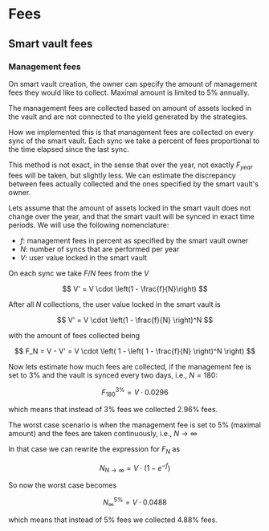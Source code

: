 # Fees

## Smart vault fees

### Management fees

On smart vault creation, the owner can specify the amount of management fees they would like to collect. Maximal amount is limited to $5\%$ annually.

The management fees are collected based on amount of assets locked in the vault and are not connected to the yield generated by the strategies.

How we implemented this is that management fees are collected on every sync of the smart vault. Each sync we take a percent of fees proportional to the time elapsed since the last sync.

This method is not exact, in the sense that over the year, not exactly $F_{year}$ fees will be taken, but slightly less. We can estimate the discrepancy between fees actually collected and the ones specified by the smart vault's owner.

Lets assume that the amount of assets locked in the smart vault does not change over the year, and that the smart vault will be synced in exact time periods. We will use the following nomenclature:

- $f$: management fees in percent as specified by the smart vault owner
- $N$: number of syncs that are performed per year
- $V$: user value locked in the smart vault

On each sync we take $F/N$ fees from the $V$

$$ V' = V \cdot \left(1 - \frac{f}{N}\right) $$

After all $N$ collections, the user value locked in the smart vault is

$$ V' = V \cdot \left(1 - \frac{f}{N} \right)^N $$

with the amount of fees collected being

$$ F_N = V - V' = V \cdot \left( 1 - \left( 1 - \frac{f}{N} \right)^N \right) $$

Now lets estimate how much fees are collected, if the management fee is set to $3\%$ and the vault is synced every two days, i.e., $N=180$:

$$ F^{3\%}_{180} = V \cdot 0.0296 $$

which means that instead of $3\%$ fees we collected $2.96\%$ fees.

The worst case scenario is when the management fee is set to $5\%$ (maximal amount) and the fees are taken continuously, i.e., $N \rightarrow \infty$

In that case we can rewrite the expression for $F_N$ as

$$ N_{N \rightarrow \infty} = V \cdot \left( 1 - e^{-f} \right) $$

So now the worst case becomes

$$ N^{5\%}_{\infty} = V \cdot 0.0488 $$

which means that instead of $5\%$ fees we collected $4.88\%$ fees.
